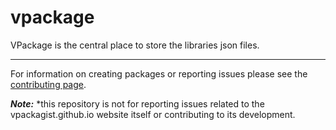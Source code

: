 # vpackage

VPackage is the central place to store the libraries json files.

-----------------------

For information on creating packages or reporting issues please see the [contributing page](/CONTRIBUTING.md).

***Note:*** *this repository is not for reporting issues related to the vpackagist.github.io website itself or contributing to its development.

